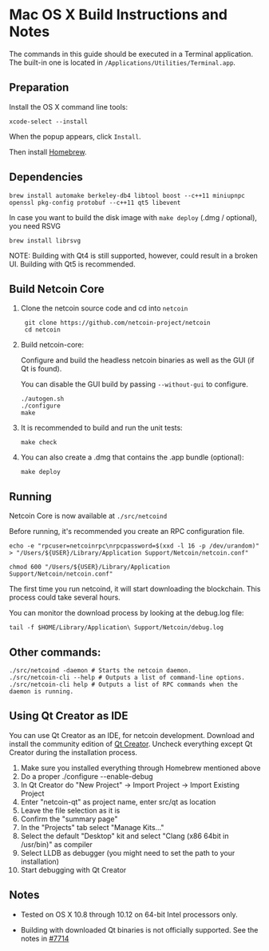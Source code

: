 Mac OS X Build Instructions and Notes
====================================
The commands in this guide should be executed in a Terminal application.
The built-in one is located in `/Applications/Utilities/Terminal.app`.

Preparation
-----------
Install the OS X command line tools:

`xcode-select --install`

When the popup appears, click `Install`.

Then install [Homebrew](http://brew.sh).

Dependencies
----------------------

    brew install automake berkeley-db4 libtool boost --c++11 miniupnpc openssl pkg-config protobuf --c++11 qt5 libevent

In case you want to build the disk image with `make deploy` (.dmg / optional), you need RSVG

    brew install librsvg

NOTE: Building with Qt4 is still supported, however, could result in a broken UI. Building with Qt5 is recommended.

Build Netcoin Core
------------------------

1. Clone the netcoin source code and cd into `netcoin`

        git clone https://github.com/netcoin-project/netcoin
        cd netcoin

2.  Build netcoin-core:

    Configure and build the headless netcoin binaries as well as the GUI (if Qt is found).

    You can disable the GUI build by passing `--without-gui` to configure.

        ./autogen.sh
        ./configure
        make

3.  It is recommended to build and run the unit tests:

        make check

4.  You can also create a .dmg that contains the .app bundle (optional):

        make deploy

Running
-------

Netcoin Core is now available at `./src/netcoind`

Before running, it's recommended you create an RPC configuration file.

    echo -e "rpcuser=netcoinrpc\nrpcpassword=$(xxd -l 16 -p /dev/urandom)" > "/Users/${USER}/Library/Application Support/Netcoin/netcoin.conf"

    chmod 600 "/Users/${USER}/Library/Application Support/Netcoin/netcoin.conf"

The first time you run netcoind, it will start downloading the blockchain. This process could take several hours.

You can monitor the download process by looking at the debug.log file:

    tail -f $HOME/Library/Application\ Support/Netcoin/debug.log

Other commands:
-------

    ./src/netcoind -daemon # Starts the netcoin daemon.
    ./src/netcoin-cli --help # Outputs a list of command-line options.
    ./src/netcoin-cli help # Outputs a list of RPC commands when the daemon is running.

Using Qt Creator as IDE
------------------------
You can use Qt Creator as an IDE, for netcoin development.
Download and install the community edition of [Qt Creator](https://www.qt.io/download/).
Uncheck everything except Qt Creator during the installation process.

1. Make sure you installed everything through Homebrew mentioned above
2. Do a proper ./configure --enable-debug
3. In Qt Creator do "New Project" -> Import Project -> Import Existing Project
4. Enter "netcoin-qt" as project name, enter src/qt as location
5. Leave the file selection as it is
6. Confirm the "summary page"
7. In the "Projects" tab select "Manage Kits..."
8. Select the default "Desktop" kit and select "Clang (x86 64bit in /usr/bin)" as compiler
9. Select LLDB as debugger (you might need to set the path to your installation)
10. Start debugging with Qt Creator

Notes
-----

* Tested on OS X 10.8 through 10.12 on 64-bit Intel processors only.

* Building with downloaded Qt binaries is not officially supported. See the notes in [#7714](https://github.com/bitcoin/bitcoin/issues/7714)
